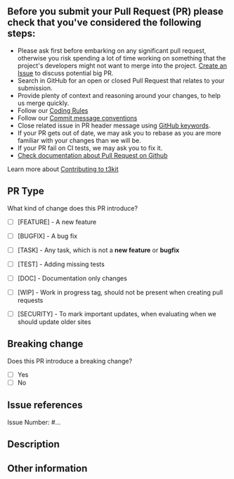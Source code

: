 ## Before you submit your Pull Request (PR) please check that you've considered the following steps:

- Please ask first before embarking on any significant pull request, otherwise you risk spending a lot of time working on something that the project's developers might not want to merge into the project. [Create an Issue](#submitting_an_issue) to discuss potential big PR.
- Search in GitHub for an open or closed Pull Request that relates to your submission.
- Provide plenty of context and reasoning around your changes, to help us merge quickly.
- Follow our [Coding Rules](CONTRIBUTING.md#coding-rules)
- Follow our [Commit message conventions](CONTRIBUTING.md#commit-message-guidelines)
- Close related issue in PR header message using [GitHub keywords](https://help.github.com/articles/closing-issues-via-commit-messages).
- If your PR gets out of date, we may ask you to rebase as you are more familiar with your changes than we will be.
- If your PR fail on CI tests, we may ask you to fix it.
- [Check documentation about Pull Request on Github](https://help.github.com/articles/using-pull-requests)

Learn more about [Contributing to t3kit](CONTRIBUTING.md)


## PR Type
What kind of change does this PR introduce?

<!-- Please check the one that applies to this PC using "x" inside brackets -->

- [ ] [FEATURE] - A new feature
- [ ] [BUGFIX] - A bug fix
- [ ] [TASK] - Any task, which is not a **new feature** or **bugfix**
- [ ] [TEST] - Adding missing tests
- [ ] [DOC] - Documentation only changes
- [ ] [WIP] - Work in progress tag, should not be present when creating pull requests
- [ ] [SECURITY] - To mark important updates, when evaluating when we should update older sites


## Breaking change
Does this PR introduce a breaking change?

<!-- Please check the one that applies to this PC using "x" inside brackets -->

- [ ] Yes
- [ ] No

<!-- If this PR contains a breaking change, please describe the impact and migration path for existing applications below. -->
<!-- If this PR contains a breaking change, please add [!!!] lable at the begining of commit message. -->


## Issue references

Issue Number: #...


## Description
<!-- Please add a context and reasoning around your changes, to help us merge quickly. -->


## Other information

